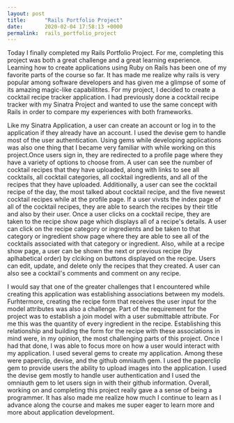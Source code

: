 ```yaml
---
layout: post
title:      "Rails Portfolio Project"
date:       2020-02-04 17:58:13 +0000
permalink:  rails_portfolio_project
---
```



Today I finally completed my Rails Portfolio Project. For me, completing this project was both a great challenge and a great learning experience. Learning how to create applications using Ruby on Rails has been one of my favorite parts of the course so far. It has made me realize why rails is very popular among software developers and has given me a glimpse of some of its amazing magic-like capabilitites. For my project, I decided to create a cocktail recipe tracker application. I had previously done a cocktail recipe tracker with my Sinatra Project and wanted to use the same concept with Rails in order to compare my experiences with both frameworks. 

Like my Sinatra Application, a user can create an account or log in to the application if they already have an account. I used the devise gem to handle most of the user authentication. Using gems while developing applications was also one thing that I became very familiar with while working on this project.Once users sign in, they are redirected to a profile page where they have a variety of options to choose from. A user can see the number of cocktail recipes that they have uploaded, along with links to see all cocktails, all cocktail categories, all cocktail ingredients, and all of the recipes that they have uploaded. Additionally, a user can see the cocktail recipe of the day, the most talked about cocktail recipe, and the five newest cocktail recipes while at the profile page. If a user vivsts the index page of all of the cocktail recipes, they are able to search the recipes by their title and also by their user. Once a user clicks on a cocktail recipe, they are taken to the recipe show page which displays all of a recipe's details. A user can click on the recipe category or ingredients and be taken to that category or ingredient show page where they are able to see all of the cocktails associated with that category or ingredient. Also, while at a recipe show page, a user can be shown the next or previous recipe (by aplhabetical order) by clciking on buttons displayed on the recipe. Users can edit, update, and delete only the recipes that they created. A user can also see a cocktail's comments and comment on any recipe. 

I would say that one of the greater challenges that I encountered while creating this application was establishing associations between my models. Furhtermore, creating the recipe form that receives the user input for the model attributes was also a challenge. Part of the requirement for the project was to establish a join model with a user submittable attribute. For me this was the quantity of every ingredient in the recipe. Establishing this relationship and building the form for the recipe with these associations in mind were, in my opinion, the most challenging parts of this project. Once I had that done, I was able to focus more on how a user would interact with my application. I used several gems to create my application. Among these were paperclip, devise, and the github omniauth gem. I used the paperclip gem to provide users the ability to upload images into the application. I used the devise gem mostly to handle user authentication and I used the omniauth gem to let users sign in with their github information. Overall, working on and completing this project really gave a a sense of being a programmer. It has also made me realize how much I continue to learn as I advance along the course and makes me super eager to learn more and more about application development.


